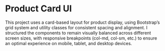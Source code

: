 # Product Card UI
This project uses a card-based layout for product display, using Bootstrap’s grid system and utility classes for consistent spacing and alignment. I structured the components to remain visually balanced across different screen sizes, with responsive breakpoints (col-md, col-sm, etc.) to ensure an optimal experience on mobile, tablet, and desktop devices.
